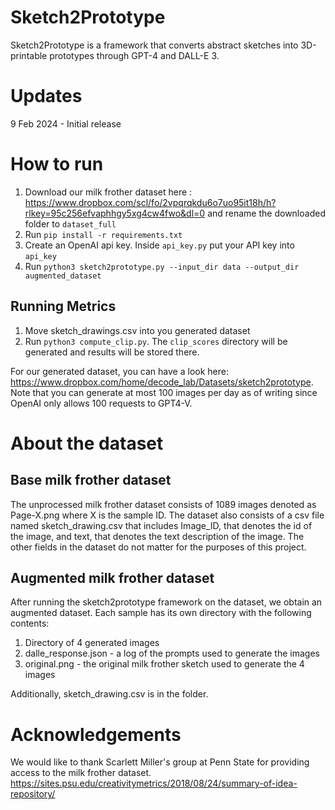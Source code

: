 # Sketch2Prototype
Sketch2Prototype is a framework that converts abstract sketches into 3D-printable prototypes through GPT-4 and DALL-E 3. 

# Updates
9 Feb 2024 - Initial release

# How to run

1. Download our milk frother dataset here : https://www.dropbox.com/scl/fo/2vpqrqkdu6o7uo95it18h/h?rlkey=95c256efvaphhgy5xg4cw4fwo&dl=0 and rename the downloaded folder to `dataset_full`
2. Run `pip install -r requirements.txt`
3. Create an OpenAI api key. Inside `api_key.py` put your API key into `api_key`
4. Run `python3 sketch2prototype.py --input_dir data --output_dir augmented_dataset`

## Running Metrics
1. Move sketch_drawings.csv into you generated dataset
2. Run `python3 compute_clip.py`. The `clip_scores` directory will be generated and results will be stored there.

For our generated dataset, you can have a look here: https://www.dropbox.com/home/decode_lab/Datasets/sketch2prototype. Note that you can generate at most 100 images per day as of writing since OpenAI only allows 100 requests to GPT4-V.

# About the dataset
## Base milk frother dataset
The unprocessed milk frother dataset consists of 1089 images denoted as Page-X.png where X is the sample ID. The dataset also consists of a csv file named sketch_drawing.csv that includes Image_ID, that denotes the id of the image, and text, that denotes the text description of the image. The other fields in the dataset do not matter for the purposes of this project.

## Augmented milk frother dataset
After running the sketch2prototype framework on the dataset, we obtain an augmented dataset. Each sample has its own directory with the following contents:
1. Directory of 4 generated images
2. dalle_response.json - a log of the prompts used to generate the images
3. original.png - the original milk frother sketch used to generate the 4 images

Additionally, sketch_drawing.csv is in the folder.

# Acknowledgements
We would like to thank Scarlett Miller's group at Penn State for providing access to the milk frother dataset. https://sites.psu.edu/creativitymetrics/2018/08/24/summary-of-idea-repository/
